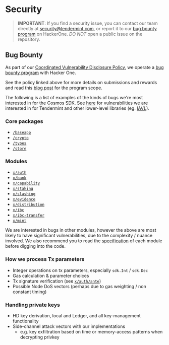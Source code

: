 # Security

> **IMPORTANT**: If you find a security issue, you can contact our team directly at
security@tendermint.com, or report it to our [bug bounty program](https://hackerone.com/tendermint) on HackerOne. *DO NOT* open a public issue on the repository.

## Bug Bounty

As part of our [Coordinated Vulnerability Disclosure Policy](https://tendermint.com/security), we operate a
[bug bounty program](https://hackerone.com/tendermint) with Hacker One.

See the policy linked above for more details on submissions and rewards and read
this [blog post](https://blog.cosmos.network/bug-bounty-program-for-tendermint-cosmos-833c67693586) for the program scope.

The following is a list of examples of the kinds of bugs we're most interested
in for the Cosmos SDK. See [here](https://github.com/tendermint/tendermint/blob/master/SECURITY.md) for vulnerabilities we are interested
in for Tendermint and other lower-level libraries (eg. [IAVL](https://github.com/tendermint/iavl)).

### Core packages

- [`/baseapp`](https://github.com/ArjavJP/Cosmos-sdk/tree/master/baseapp)
- [`/crypto`](https://github.com/ArjavJP/Cosmos-sdk/tree/master/crypto)
- [`/types`](https://github.com/ArjavJP/Cosmos-sdk/tree/master/types)
- [`/store`](https://github.com/ArjavJP/Cosmos-sdk/tree/master/store)

### Modules

- [`x/auth`](https://github.com/ArjavJP/Cosmos-sdk/tree/master/x/auth)
- [`x/bank`](https://github.com/ArjavJP/Cosmos-sdk/tree/master/x/bank)
- [`x/capability`](https://github.com/ArjavJP/Cosmos-sdk/tree/master/x/capability)
- [`x/staking`](https://github.com/ArjavJP/Cosmos-sdk/tree/master/x/staking)
- [`x/slashing`](https://github.com/ArjavJP/Cosmos-sdk/tree/master/x/slashing)
- [`x/evidence`](https://github.com/ArjavJP/Cosmos-sdk/tree/master/x/evidence)
- [`x/distribution`](https://github.com/ArjavJP/Cosmos-sdk/tree/master/x/distribution)
- [`x/ibc`](https://github.com/ArjavJP/Cosmos-sdk/tree/master/x/ibc)
- [`x/ibc-transfer`](https://github.com/ArjavJP/Cosmos-sdk/tree/master/x/ibc-transfer)
- [`x/mint`](https://github.com/ArjavJP/Cosmos-sdk/tree/master/x/mint)

We are interested in bugs in other modules, however the above are most likely to
have significant vulnerabilities, due to the complexity / nuance involved. We
also recommend you to read the [specification](https://github.com/ArjavJP/Cosmos-sdk/blob/master/docs/building-modules/README.md) of each module before digging into
the code.

### How we process Tx parameters

- Integer operations on tx parameters, especially `sdk.Int` / `sdk.Dec`
- Gas calculation & parameter choices
- Tx signature verification (see [`x/auth/ante`](https://github.com/ArjavJP/Cosmos-sdk/tree/master/x/auth/ante))
- Possible Node DoS vectors (perhaps due to gas weighting / non constant timing)

### Handling private keys

- HD key derivation, local and Ledger, and all key-management functionality
- Side-channel attack vectors with our implementations
  - e.g. key exfiltration based on time or memory-access patterns when decrypting privkey

